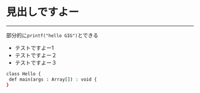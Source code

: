 # 見出しですよー
---

部分的に`printf("hello GIG")`とできる

+ テストですよー1
+ テストですよー２
+ テストですよー３

~~~.bash
class Hello {
 def main(args : Array[]) : void {
}
~~~
